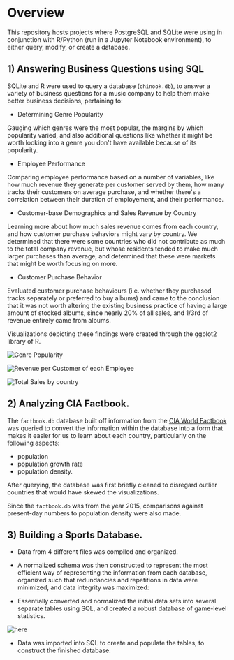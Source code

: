 # Overview
This repository hosts projects where PostgreSQL and SQLite were using in conjunction with R/Python (run in a Jupyter Notebook environment), to either query, modify, or create a database.


## 1) Answering Business Questions using SQL
SQLite and R were used to query a database (`chinook.db`), to answer a variety of business questions for a music company to help them make better business decisions, pertaining to:

- Determining Genre Popularity

Gauging which genres were the most popular, the margins by which popularity varied, and also additional questions like whether it might be worth looking into a genre you don't have available because of its popularity.

- Employee Performance

Comparing employee performance based on a number of variables, like how much revenue they generate per customer served by them, how many tracks their customers on average purchase, and whether there's a correlation between their duration of employement, and their performance.

- Customer-base Demographics and Sales Revenue by Country

Learning more about how much sales revenue comes from each country, and how customer purchase behaviors might vary by country. We determined that there were some countries who did not contribute as much to the total company revenue, but whose residents tended to make much larger purchases than average, and determined that these were markets that might be worth focusing on more.

- Customer Purchase Behavior

Evaluated customer purchase behaviours (i.e. whether they purchased tracks separately or preferred to buy albums) and came to the conclusion that it was not worth altering the existing business practice of having a large amount of stocked albums, since nearly 20% of all sales, and 1/3rd of revenue entirely came from albums.


Visualizations depicting these findings were created through the ggplot2 library of R.

![Genre Popularity](https://i.gyazo.com/47c2534fa48a10c1a3efaa9ac06e2eaa.png)

![Revenue per Customer of each Employee](https://i.gyazo.com/e76f35b2b7e725a2f86ddf8e4b6f5ca5.png)

![Total Sales by country](https://i.gyazo.com/e81231d3210b9732f1e0bbd64826b6f9.png)

 
## 2) Analyzing CIA Factbook.

The `factbook.db` database built off information from the [CIA World Factbook](https://www.cia.gov/library/publications/the-world-factbook/) was queried to convert the information within the database into a form that makes it easier for us to learn about each country, particularly on the following aspects:

- population
- population growth rate
- population density. 

After querying, the database was first briefly cleaned to disregard outlier countries that would have skewed the visualizations.

Since the `factbook.db` was from the year 2015, comparisons against present-day numbers to population density were also made. 



## 3) Building a Sports Database.

- Data from 4 different files was compiled and organized.

- A normalized schema was then constructed to represent the most efficient way of representing the information from each database, organized such that redundancies and repetitions in data were minimized, and data integrity was maximized:

- Essentially converted and normalized the initial data sets into several separate tables using SQL, and created a robust database of game-level statistics.

![here](https://i.gyazo.com/869320f0dbe2516b3d465827733ad724.png)

- Data was imported into SQL to create and populate the tables, to construct the finished database.
